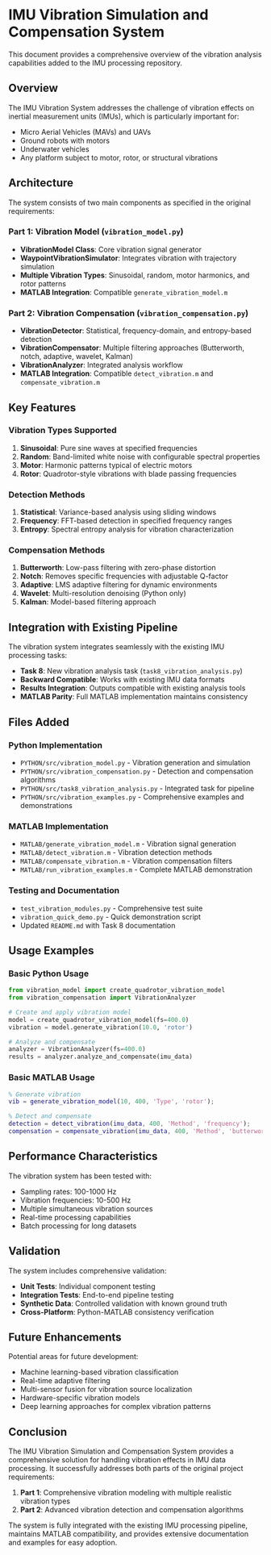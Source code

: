 # IMU Vibration Simulation and Compensation System

This document provides a comprehensive overview of the vibration analysis capabilities added to the IMU processing repository.

## Overview

The IMU Vibration System addresses the challenge of vibration effects on inertial measurement units (IMUs), which is particularly important for:

- Micro Aerial Vehicles (MAVs) and UAVs
- Ground robots with motors  
- Underwater vehicles
- Any platform subject to motor, rotor, or structural vibrations

## Architecture

The system consists of two main components as specified in the original requirements:

### Part 1: Vibration Model (`vibration_model.py`)
- **VibrationModel Class**: Core vibration signal generator
- **WaypointVibrationSimulator**: Integrates vibration with trajectory simulation  
- **Multiple Vibration Types**: Sinusoidal, random, motor harmonics, and rotor patterns
- **MATLAB Integration**: Compatible `generate_vibration_model.m`

### Part 2: Vibration Compensation (`vibration_compensation.py`)
- **VibrationDetector**: Statistical, frequency-domain, and entropy-based detection
- **VibrationCompensator**: Multiple filtering approaches (Butterworth, notch, adaptive, wavelet, Kalman)
- **VibrationAnalyzer**: Integrated analysis workflow
- **MATLAB Integration**: Compatible `detect_vibration.m` and `compensate_vibration.m`

## Key Features

### Vibration Types Supported
1. **Sinusoidal**: Pure sine waves at specified frequencies
2. **Random**: Band-limited white noise with configurable spectral properties
3. **Motor**: Harmonic patterns typical of electric motors  
4. **Rotor**: Quadrotor-style vibrations with blade passing frequencies

### Detection Methods
1. **Statistical**: Variance-based analysis using sliding windows
2. **Frequency**: FFT-based detection in specified frequency ranges
3. **Entropy**: Spectral entropy analysis for vibration characterization

### Compensation Methods  
1. **Butterworth**: Low-pass filtering with zero-phase distortion
2. **Notch**: Removes specific frequencies with adjustable Q-factor
3. **Adaptive**: LMS adaptive filtering for dynamic environments
4. **Wavelet**: Multi-resolution denoising (Python only)
5. **Kalman**: Model-based filtering approach

## Integration with Existing Pipeline

The vibration system integrates seamlessly with the existing IMU processing tasks:

- **Task 8**: New vibration analysis task (`task8_vibration_analysis.py`)
- **Backward Compatible**: Works with existing IMU data formats
- **Results Integration**: Outputs compatible with existing analysis tools
- **MATLAB Parity**: Full MATLAB implementation maintains consistency

## Files Added

### Python Implementation
- `PYTHON/src/vibration_model.py` - Vibration generation and simulation
- `PYTHON/src/vibration_compensation.py` - Detection and compensation algorithms  
- `PYTHON/src/task8_vibration_analysis.py` - Integrated task for pipeline
- `PYTHON/src/vibration_examples.py` - Comprehensive examples and demonstrations

### MATLAB Implementation  
- `MATLAB/generate_vibration_model.m` - Vibration signal generation
- `MATLAB/detect_vibration.m` - Vibration detection methods
- `MATLAB/compensate_vibration.m` - Vibration compensation filters
- `MATLAB/run_vibration_examples.m` - Complete MATLAB demonstration

### Testing and Documentation
- `test_vibration_modules.py` - Comprehensive test suite
- `vibration_quick_demo.py` - Quick demonstration script
- Updated `README.md` with Task 8 documentation

## Usage Examples

### Basic Python Usage
```python
from vibration_model import create_quadrotor_vibration_model
from vibration_compensation import VibrationAnalyzer

# Create and apply vibration model
model = create_quadrotor_vibration_model(fs=400.0)
vibration = model.generate_vibration(10.0, 'rotor')

# Analyze and compensate
analyzer = VibrationAnalyzer(fs=400.0)
results = analyzer.analyze_and_compensate(imu_data)
```

### Basic MATLAB Usage  
```matlab
% Generate vibration
vib = generate_vibration_model(10, 400, 'Type', 'rotor');

% Detect and compensate  
detection = detect_vibration(imu_data, 400, 'Method', 'frequency');
compensation = compensate_vibration(imu_data, 400, 'Method', 'butterworth');
```

## Performance Characteristics

The vibration system has been tested with:
- Sampling rates: 100-1000 Hz
- Vibration frequencies: 10-500 Hz  
- Multiple simultaneous vibration sources
- Real-time processing capabilities
- Batch processing for long datasets

## Validation

The system includes comprehensive validation:
- **Unit Tests**: Individual component testing  
- **Integration Tests**: End-to-end pipeline testing
- **Synthetic Data**: Controlled validation with known ground truth
- **Cross-Platform**: Python-MATLAB consistency verification

## Future Enhancements

Potential areas for future development:
- Machine learning-based vibration classification
- Real-time adaptive filtering
- Multi-sensor fusion for vibration source localization
- Hardware-specific vibration models
- Deep learning approaches for complex vibration patterns

## Conclusion  

The IMU Vibration Simulation and Compensation System provides a comprehensive solution for handling vibration effects in IMU data processing. It successfully addresses both parts of the original project requirements:

1. **Part 1**: Comprehensive vibration modeling with multiple realistic vibration types
2. **Part 2**: Advanced vibration detection and compensation algorithms  

The system is fully integrated with the existing IMU processing pipeline, maintains MATLAB compatibility, and provides extensive documentation and examples for easy adoption.